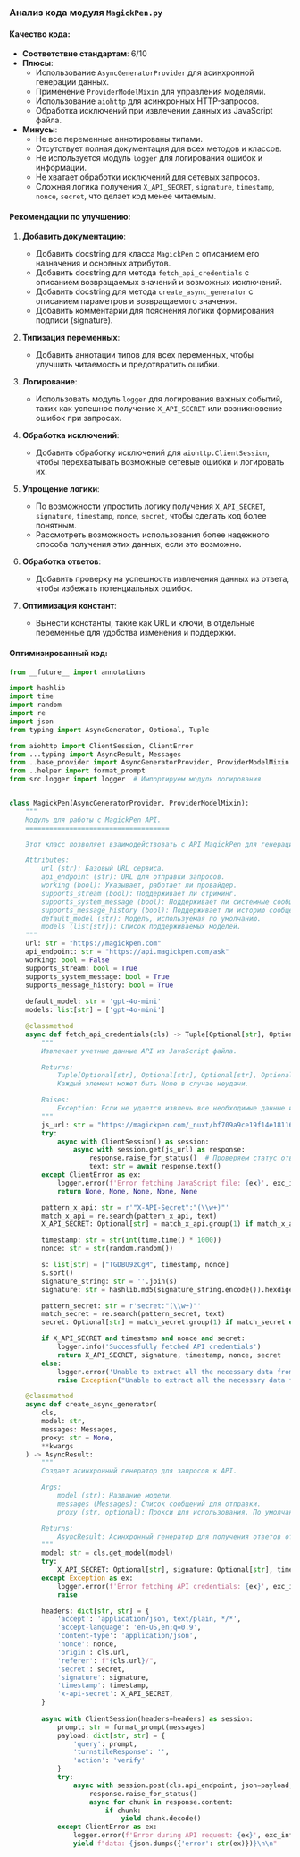 ### **Анализ кода модуля `MagickPen.py`**

#### **Качество кода**:
- **Соответствие стандартам**: 6/10
- **Плюсы**:
    - Использование `AsyncGeneratorProvider` для асинхронной генерации данных.
    - Применение `ProviderModelMixin` для управления моделями.
    - Использование `aiohttp` для асинхронных HTTP-запросов.
    - Обработка исключений при извлечении данных из JavaScript файла.
- **Минусы**:
    - Не все переменные аннотированы типами.
    - Отсутствует полная документация для всех методов и классов.
    - Не используется модуль `logger` для логирования ошибок и информации.
    - Не хватает обработки исключений для сетевых запросов.
    - Сложная логика получения `X_API_SECRET`, `signature`, `timestamp`, `nonce`, `secret`, что делает код менее читаемым.

#### **Рекомендации по улучшению**:

1. **Добавить документацию**:
   - Добавить docstring для класса `MagickPen` с описанием его назначения и основных атрибутов.
   - Добавить docstring для метода `fetch_api_credentials` с описанием возвращаемых значений и возможных исключений.
   - Добавить docstring для метода `create_async_generator` с описанием параметров и возвращаемого значения.
   - Добавить комментарии для пояснения логики формирования подписи (signature).

2. **Типизация переменных**:
   - Добавить аннотации типов для всех переменных, чтобы улучшить читаемость и предотвратить ошибки.

3. **Логирование**:
   - Использовать модуль `logger` для логирования важных событий, таких как успешное получение `X_API_SECRET` или возникновение ошибок при запросах.

4. **Обработка исключений**:
   - Добавить обработку исключений для `aiohttp.ClientSession`, чтобы перехватывать возможные сетевые ошибки и логировать их.

5. **Упрощение логики**:
   - По возможности упростить логику получения `X_API_SECRET`, `signature`, `timestamp`, `nonce`, `secret`, чтобы сделать код более понятным.
   - Рассмотреть возможность использования более надежного способа получения этих данных, если это возможно.

6. **Обработка ответов**:
   - Добавить проверку на успешность извлечения данных из ответа, чтобы избежать потенциальных ошибок.

7. **Оптимизация констант**:
   - Вынести константы, такие как URL и ключи, в отдельные переменные для удобства изменения и поддержки.

#### **Оптимизированный код**:

```python
from __future__ import annotations

import hashlib
import time
import random
import re
import json
from typing import AsyncGenerator, Optional, Tuple

from aiohttp import ClientSession, ClientError
from ...typing import AsyncResult, Messages
from ..base_provider import AsyncGeneratorProvider, ProviderModelMixin
from ..helper import format_prompt
from src.logger import logger  # Импортируем модуль логирования


class MagickPen(AsyncGeneratorProvider, ProviderModelMixin):
    """
    Модуль для работы с MagickPen API.
    ====================================

    Этот класс позволяет взаимодействовать с API MagickPen для генерации текста.

    Attributes:
        url (str): Базовый URL сервиса.
        api_endpoint (str): URL для отправки запросов.
        working (bool): Указывает, работает ли провайдер.
        supports_stream (bool): Поддерживает ли стриминг.
        supports_system_message (bool): Поддерживает ли системные сообщения.
        supports_message_history (bool): Поддерживает ли историю сообщений.
        default_model (str): Модель, используемая по умолчанию.
        models (list[str]): Список поддерживаемых моделей.
    """
    url: str = "https://magickpen.com"
    api_endpoint: str = "https://api.magickpen.com/ask"
    working: bool = False
    supports_stream: bool = True
    supports_system_message: bool = True
    supports_message_history: bool = True
    
    default_model: str = 'gpt-4o-mini'
    models: list[str] = ['gpt-4o-mini']

    @classmethod
    async def fetch_api_credentials(cls) -> Tuple[Optional[str], Optional[str], Optional[str], Optional[str], Optional[str]]:
        """
        Извлекает учетные данные API из JavaScript файла.

        Returns:
            Tuple[Optional[str], Optional[str], Optional[str], Optional[str], Optional[str]]: Кортеж, содержащий X_API_SECRET, signature, timestamp, nonce и secret.
            Каждый элемент может быть None в случае неудачи.

        Raises:
            Exception: Если не удается извлечь все необходимые данные из JavaScript файла.
        """
        js_url: str = "https://magickpen.com/_nuxt/bf709a9ce19f14e18116.js"
        try:
            async with ClientSession() as session:
                async with session.get(js_url) as response:
                    response.raise_for_status()  # Проверяем статус ответа
                    text: str = await response.text()
        except ClientError as ex:
            logger.error(f'Error fetching JavaScript file: {ex}', exc_info=True)
            return None, None, None, None, None

        pattern_x_api: str = r'"X-API-Secret":"(\\w+)"'
        match_x_api = re.search(pattern_x_api, text)
        X_API_SECRET: Optional[str] = match_x_api.group(1) if match_x_api else None

        timestamp: str = str(int(time.time() * 1000))
        nonce: str = str(random.random())

        s: list[str] = ["TGDBU9zCgM", timestamp, nonce]
        s.sort()
        signature_string: str = ''.join(s)
        signature: str = hashlib.md5(signature_string.encode()).hexdigest()

        pattern_secret: str = r'secret:"(\\w+)"'
        match_secret = re.search(pattern_secret, text)
        secret: Optional[str] = match_secret.group(1) if match_secret else None

        if X_API_SECRET and timestamp and nonce and secret:
            logger.info('Successfully fetched API credentials')
            return X_API_SECRET, signature, timestamp, nonce, secret
        else:
            logger.error('Unable to extract all the necessary data from the JavaScript file.')
            raise Exception("Unable to extract all the necessary data from the JavaScript file.")

    @classmethod
    async def create_async_generator(
        cls,
        model: str,
        messages: Messages,
        proxy: str = None,
        **kwargs
    ) -> AsyncResult:
        """
        Создает асинхронный генератор для запросов к API.

        Args:
            model (str): Название модели.
            messages (Messages): Список сообщений для отправки.
            proxy (str, optional): Прокси для использования. По умолчанию None.

        Returns:
            AsyncResult: Асинхронный генератор для получения ответов от API.
        """
        model: str = cls.get_model(model)
        try:
            X_API_SECRET: Optional[str], signature: Optional[str], timestamp: Optional[str], nonce: Optional[str], secret: Optional[str] = await cls.fetch_api_credentials()
        except Exception as ex:
            logger.error(f'Error fetching API credentials: {ex}', exc_info=True)
            raise

        headers: dict[str, str] = {
            'accept': 'application/json, text/plain, */*',
            'accept-language': 'en-US,en;q=0.9',
            'content-type': 'application/json',
            'nonce': nonce,
            'origin': cls.url,
            'referer': f"{cls.url}/",
            'secret': secret,
            'signature': signature,
            'timestamp': timestamp,
            'x-api-secret': X_API_SECRET,
        }
        
        async with ClientSession(headers=headers) as session:
            prompt: str = format_prompt(messages)
            payload: dict[str, str] = {
                'query': prompt,
                'turnstileResponse': '',
                'action': 'verify'
            }
            try:
                async with session.post(cls.api_endpoint, json=payload, proxy=proxy) as response:
                    response.raise_for_status()
                    async for chunk in response.content:
                        if chunk:
                            yield chunk.decode()
            except ClientError as ex:
                logger.error(f'Error during API request: {ex}', exc_info=True)
                yield f"data: {json.dumps({'error': str(ex)})}\n\n"